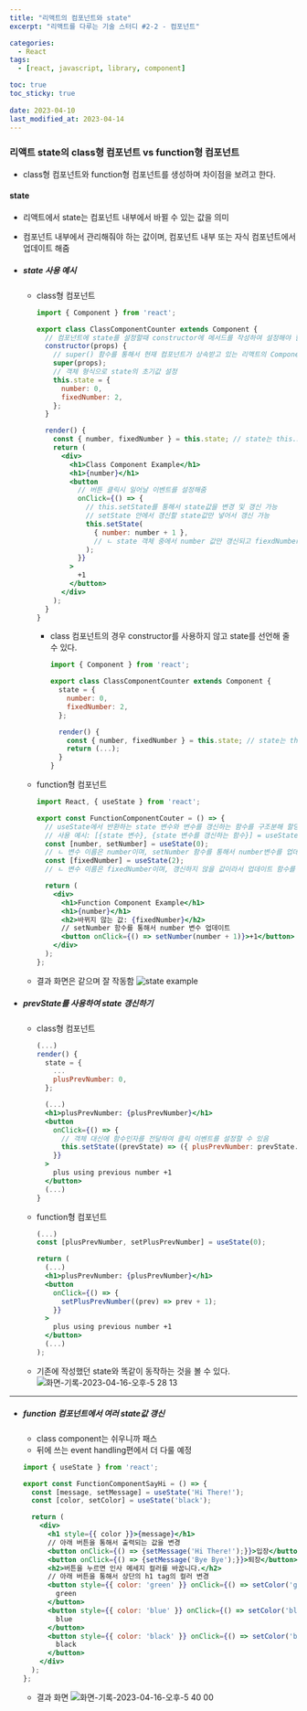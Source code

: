 ```yaml
---
title: "리액트의 컴포넌트와 state"
excerpt: "리액트를 다루는 기술 스터디 #2-2 - 컴포넌트"

categories:
  - React
tags:
  - [react, javascript, library, component]

toc: true
toc_sticky: true
 
date: 2023-04-10
last_modified_at: 2023-04-14
---
```


### 리액트 state의 class형 컴포넌트 vs function형 컴포넌트
- class형 컴포넌트와 function형 컴포넌트를 생성하며 차이점을 보려고 한다.

#### state
- 리액트에서 state는 컴포넌트 내부에서 바뀔 수 있는 값을 의미
- 컴포넌트 내부에서 관리해줘야 하는 값이며, 컴포넌트 내부 또는 자식 컴포넌트에서 업데이트 해줌
- ##### state 사용 예시
  - class형 컴포넌트
    ```jsx
    import { Component } from 'react';

    export class ClassComponentCounter extends Component {
      // 컴포넌트에 state를 설정할때 constructor에 메서드를 작성하여 설정해야 함
      constructor(props) {
        // super() 함수를 통해서 현재 컴포넌트가 상속받고 있는 리액트의 Component 클래스가 지닌 생성자 함수를 호출해줌
        super(props);
        // 객체 형식으로 state의 초기값 설정
        this.state = {
          number: 0,
          fixedNumber: 2,
        };
      }

      render() {
        const { number, fixedNumber } = this.state; // state는 this.state로 조회 가능
        return (
          <div>
            <h1>Class Component Example</h1>
            <h1>{number}</h1>
            <button
              // 버튼 클릭시 일어날 이벤트를 설정해줌
              onClick={() => {
                // this.setState를 통해서 state값을 변경 및 갱신 가능
                // setState 안에서 갱신할 state값만 넣어서 갱신 가능
                this.setState(
                  { number: number + 1 },
                  // ㄴ state 객체 중에서 number 값만 갱신되고 fiexdNumber값은 변화하지 않음
                );
              }}
            >
              +1
            </button>
          </div>
        );
      }
    }
    ```

    - class 컴포넌트의 경우 constructor를 사용하지 않고 state를 선언해 줄 수 있다.
      ```jsx
      import { Component } from 'react';

      export class ClassComponentCounter extends Component {
        state = {
          number: 0,
          fixedNumber: 2,
        };

        render() {
          const { number, fixedNumber } = this.state; // state는 this.state로 조회 가능
          return (...);
        }
      }
      ```

  - function형 컴포넌트
    ```jsx
    import React, { useState } from 'react';

    export const FunctionComponentCouter = () => {
      // useState에서 반환하는 state 변수와 변수를 갱신하는 함수를 구조분해 할당 함
      // 사용 예시: [{state 변수}, {state 변수를 갱신하는 함수}] = useState({state 초기값})
      const [number, setNumber] = useState(0);
      // ㄴ 변수 이름은 number이며, setNumber 함수를 통해서 number변수를 업데이트 해줌, 초기값은 0임
      const [fixedNumber] = useState(2);
      // ㄴ 변수 이름은 fixedNumber이며, 갱신하지 않을 값이라서 업데이트 함수를 할당하지 않음, 초기값은 2임

      return (
        <div>
          <h1>Function Component Example</h1>
          <h1>{number}</h1>
          <h2>바뀌지 않는 값: {fixedNumber}</h2>
          // setNumber 함수를 통해서 number 변수 업데이트
          <button onClick={() => setNumber(number + 1)}>+1</button>
        </div>
      );
    };
    ```

  - 결과 화면은 같으며 잘 작동함
    ![state example](https://user-images.githubusercontent.com/65106740/232285943-1784f939-8738-48fa-8d54-10547dfddacc.gif)


- ##### prevState를 사용하여 state 갱신하기
  - class형 컴포넌트
    ```jsx
    (...)
    render() {
      state = {
        ...
        plusPrevNumber: 0,
      };

      (...)
      <h1>plusPrevNumber: {plusPrevNumber}</h1>
      <button
        onClick={() => {
          // 객체 대신에 함수인자를 전달하여 클릭 이벤트를 설정할 수 있음
          this.setState((prevState) => ({ plusPrevNumber: prevState.plusPrevNumber + 1 }));
        }}
      >
        plus using previous number +1
      </button>
      (...)
    }
    ```
  - function형 컴포넌트
    ```jsx
    (...)
    const [plusPrevNumber, setPlusPrevNumber] = useState(0);

    return (
      (...)
      <h1>plusPrevNumber: {plusPrevNumber}</h1>
      <button
        onClick={() => {
          setPlusPrevNumber((prev) => prev + 1);
        }}
      >
        plus using previous number +1
      </button>
      (...)
    );
    ```
  - 기존에 작성했던 state와 똑같이 동작하는 것을 볼 수 있다.
    ![화면-기록-2023-04-16-오후-5 28 13](https://user-images.githubusercontent.com/65106740/232286654-cba72a16-b96c-429e-8354-fdf48e01e371.gif)


----

- ##### function 컴포넌트에서 여러 state값 갱신
  - class component는 쉬우니까 패스
  - 뒤에 쓰는 event handling편에서 더 다룰 예정
  ```jsx
  import { useState } from 'react';

  export const FunctionComponentSayHi = () => {
    const [message, setMessage] = useState('Hi There!'); 
    const [color, setColor] = useState('black');

    return (
      <div>
        <h1 style={{ color }}>{message}</h1>
        // 아래 버튼을 통해서 출력되는 값을 변경
        <button onClick={() => {setMessage('Hi There!');}}>입장</button>
        <button onClick={() => {setMessage('Bye Bye');}}>퇴장</button>
        <h2>버튼을 누르면 인사 메세지 컬러를 바꿉니다.</h2>
        // 아래 버튼을 통해서 상단의 h1 tag의 컬러 변경
        <button style={{ color: 'green' }} onClick={() => setColor('green')}>
          green
        </button>
        <button style={{ color: 'blue' }} onClick={() => setColor('blue')}>
          blue
        </button>
        <button style={{ color: 'black' }} onClick={() => setColor('black')}>
          black
        </button>
      </div>
    );
  };
  ```
  - 결과 화면
    ![화면-기록-2023-04-16-오후-5 40 00](https://user-images.githubusercontent.com/65106740/232287139-404b3ef4-a9f6-4aa8-bf0e-919dd9ca90d5.gif)



